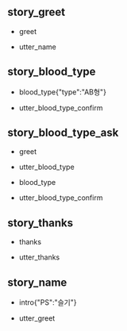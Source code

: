 ## story_greet 
* greet 
 - utter_name 
 
## story_blood_type
* blood_type{"type":"AB형"}
 - utter_blood_type_confirm
 
## story_blood_type_ask
* greet
 - utter_blood_type
* blood_type
 - utter_blood_type_confirm

## story_thanks
* thanks
 - utter_thanks
 
## story_name
* intro{"PS":"슬기"}
 - utter_greet